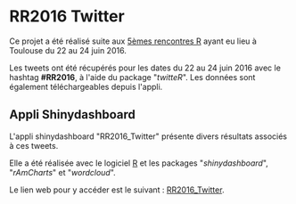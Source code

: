 # RR2016 Twitter

Ce projet a été réalisé suite aux [5èmes rencontres R](http://r2016-toulouse.sciencesconf.org/) ayant eu lieu à Toulouse du 22 au 24 juin 2016.

Les tweets ont été récupérés pour les dates du 22 au 24 juin 2016 avec le hashtag **#RR2016**, à l'aide du package "*twitteR*". 
Les données sont également téléchargeables depuis l'appli.


## Appli Shinydashboard

L'appli shinydashboard "RR2016_Twitter" présente divers résultats associés à ces tweets.

Elle a été réalisée avec le logiciel [R](https://www.r-project.org/) et les packages "*shinydashboard*", "*rAmCharts*" et "*wordcloud*".

Le lien web pour y accéder est le suivant : [RR2016\_Twitter](https://superstatisticienne.shinyapps.io/RR2016_Twitter/).

